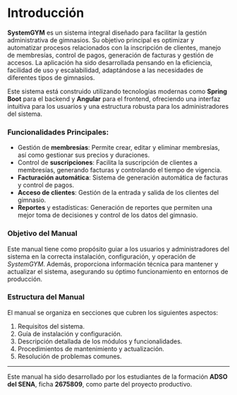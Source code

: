 # Introducción

**SystemGYM** es un sistema integral diseñado para facilitar la gestión administrativa de gimnasios. Su objetivo principal es optimizar y automatizar procesos relacionados con la inscripción de clientes, manejo de membresías, control de pagos, generación de facturas y gestión de accesos. La aplicación ha sido desarrollada pensando en la eficiencia, facilidad de uso y escalabilidad, adaptándose a las necesidades de diferentes tipos de gimnasios.

Este sistema está construido utilizando tecnologías modernas como **Spring Boot** para el backend y **Angular** para el frontend, ofreciendo una interfaz intuitiva para los usuarios y una estructura robusta para los administradores del sistema.

### Funcionalidades Principales:
- Gestión de **membresías**: Permite crear, editar y eliminar membresías, así como gestionar sus precios y duraciones.
- Control de **suscripciones**: Facilita la suscripción de clientes a membresías, generando facturas y controlando el tiempo de vigencia.
- **Facturación automática**: Sistema de generación automática de facturas y control de pagos.
- **Acceso de clientes**: Gestión de la entrada y salida de los clientes del gimnasio.
- **Reportes** y estadísticas: Generación de reportes que permiten una mejor toma de decisiones y control de los datos del gimnasio.

### Objetivo del Manual
Este manual tiene como propósito guiar a los usuarios y administradores del sistema en la correcta instalación, configuración, y operación de *SystemGYM*. Además, proporciona información técnica para mantener y actualizar el sistema, asegurando su óptimo funcionamiento en entornos de producción.

### Estructura del Manual
El manual se organiza en secciones que cubren los siguientes aspectos:
1. Requisitos del sistema.
2. Guía de instalación y configuración.
3. Descripción detallada de los módulos y funcionalidades.
4. Procedimientos de mantenimiento y actualización.
5. Resolución de problemas comunes.

---

Este manual ha sido desarrollado por los estudiantes de la formación **ADSO del SENA**, ficha **2675809**, como parte del proyecto productivo.

